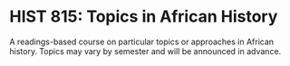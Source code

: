 # HIST 815: Topics in African History

A readings-based course on particular topics or approaches in African history. Topics may vary by semester and will be announced in advance.